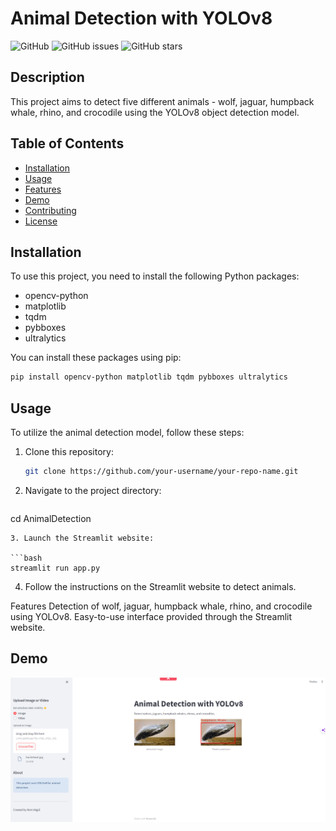 # Animal Detection with YOLOv8

![GitHub](https://img.shields.io/github/license/your-username/MertAkguel)
![GitHub issues](https://img.shields.io/github/issues/your-username/AnimalDetection)
![GitHub stars](https://img.shields.io/github/stars/your-username/AnimalDetection)

## Description

This project aims to detect five different animals - wolf, jaguar, humpback whale, rhino, and crocodile using the YOLOv8 object detection model.

## Table of Contents

- [Installation](#installation)
- [Usage](#usage)
- [Features](#features)
- [Demo](#demo)
- [Contributing](#contributing)
- [License](#license)

## Installation

To use this project, you need to install the following Python packages:

- opencv-python
- matplotlib
- tqdm
- pybboxes
- ultralytics

You can install these packages using pip:

```bash
pip install opencv-python matplotlib tqdm pybboxes ultralytics
```

## Usage

To utilize the animal detection model, follow these steps:

1. Clone this repository:
   ```bash
   git clone https://github.com/your-username/your-repo-name.git
   ```
2. Navigate to the project directory:
   
   ```bash
  cd AnimalDetection
  ```
3. Launch the Streamlit website:

  ```bash
  streamlit run app.py
  ```
4. Follow the instructions on the Streamlit website to detect animals.


Features
Detection of wolf, jaguar, humpback whale, rhino, and crocodile using YOLOv8.
Easy-to-use interface provided through the Streamlit website.

## Demo

!["Image of the streamlit website"](uploaded_data/image/Demo.png)
 

   
